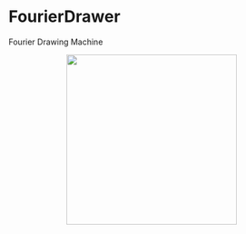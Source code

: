 # FourierDrawer
Fourier Drawing Machine

<div style="display: flex; justify-content: center;">
    <img src="images/output.gif" width="300">

</div>
